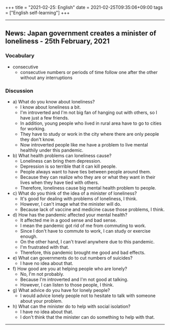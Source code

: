 +++
title =  "2021-02-25: English"
date = 2021-02-25T09:35:06+09:00
tags = ["English self-learning"]
+++

- - -

## News: Japan government creates a minister of loneliness - 25th February, 2021

### Vocabulary

* consecutive
    - consecutive numbers or periods of time follow one after the other without any interruptions

### Discussion

* a) What do you know about loneliness?
    - I know about loneliness a bit.
    - I'm introverted and I'm not big fan of hanging out with others, so I have just a few friends.
    - In addition, young people who lived in rural area have to go to cities for working.
    - They have to study or work in the city where there are only people they don't know.
    - Now introverted people like me have a problem to live mental healthily under this pandemic.
* b) What health problems can loneliness cause?
    - Loneliness can bring them depression.
    - Depression is so terrible that it can kill people.
    - People always want to have ties between people around them.
    - Because they can realize who they are or what they want in their lives when they have tied with others.
    - Therefore, loneliness cause big mental health problem to people.
* c) What do you think of the idea of a minister of loneliness?
    - It's good for dealing with problems of loneliness, I think.
    - However, I can't image what the minister will do.
    - Because lack of vaccine and medicine cause those problems, I think.
* d) How has the pandemic affected your mental health?
    - It affected me in a good sense and bad sense.
    - I mean the pandemic got rid of me from commuting to work.
    - Since I don't have to commute to work, I can study or exercise enough.
    - On the other hand, I can't travel anywhere due to this pandemic.
    - I'm frustrated with that.
    - Therefore, this pandemic brought me good and bad effects.
* e) What can governments do to cut numbers of suicides?
    - I have no idea about that.
* f) How good are you at helping people who are lonely?
    - No, I'm not probably.
    - Because I'm introverted and I'm not good at talking.
    - However, I can listen to those people, I think.
* g) What advice do you have for lonely people?
    - I would advice lonely people not to hesitate to talk with someone about your problem.
* h) What can the minister do to help with social isolation?
    - I have no idea about that.
    - I don't think that the minister can do something to help with that.

- - -
